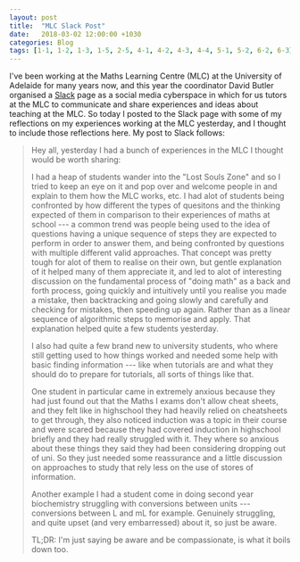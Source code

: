 ```yaml
---
layout: post
title:  "MLC Slack Post"
date:   2018-03-02 12:00:00 +1030
categories: Blog
tags: [1-1, 1-2, 1-3, 1-5, 2-5, 4-1, 4-2, 4-3, 4-4, 5-1, 5-2, 6-2, 6-3]
---
```


I've been working at the Maths Learning Centre (MLC) at the University of Adelaide for many years now, and this year the coordinator David Butler organised a [Slack](https://slack.com/) page as a social media cyberspace in which for us tutors at the MLC to communicate and share experiences and ideas about teaching at the MLC. So today I posted to the Slack page with some of my reflections on my experiences working at the MLC yesterday, and I thought to include those reflections here. My post to Slack follows:

<blockquote markdown="1">

Hey all, yesterday I had a bunch of experiences in the MLC I thought would be worth sharing:

I had a heap of students wander into the "Lost Souls Zone" and so I tried to keep an eye on it and pop over and welcome people in and explain to them how the MLC works, etc. I had alot of students being confronted by how different the types of quesitons and the thinking expected of them in comparison to their experiences of maths at school --- a common trend was people being used to the idea of questions having a unique sequence of steps they are expected to perform in order to answer them, and being confronted by questions with multiple different valid approaches. That concept was pretty tough for alot of them to realise on their own, but gentle explanation of it helped many of them appreciate it, and led to alot of interesting discussion on the fundamental process of "doing math" as a back and forth process, going quickly and intuitively until you realise you made a mistake, then backtracking and going slowly and carefully and checking for mistakes, then speeding up again. Rather than as a linear sequence of algorithmic steps to memorise and apply. That explanation helped quite a few students yesterday.

I also had quite a few brand new to university students, who where still getting used to how things worked and needed some help with basic finding information --- like when tutorials are and what they should do to prepare for tutorials, all sorts of things like that.

One student in particular came in extremely anxious because they had just found out that the Maths I exams don't allow cheat sheets, and they felt like in highschool they had heavily relied on cheatsheets to get through, they also noticed induction was a topic in their course and were scared because they had covered induction in highschool briefly and they had really struggled with it. They where so anxious about these things they said they had been considering dropping out of uni. So they just needed some reassurance and a little discussion on approaches to study that rely less on the use of stores of information.

Another example I had a student come in doing second year biochemistry struggling with conversions between units --- conversions between L and mL for example. Genuinely struggling, and quite upset (and very embarressed) about it, so just be aware.

TL;DR: I'm just saying be aware and be compassionate, is what it boils down too.

</blockquote>


